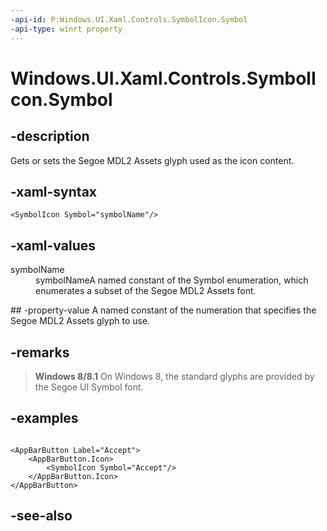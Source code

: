 ```yaml
---
-api-id: P:Windows.UI.Xaml.Controls.SymbolIcon.Symbol
-api-type: winrt property
---
```


<!-- Property syntax
public Windows.UI.Xaml.Controls.Symbol Symbol { get;  set; }
-->

# Windows.UI.Xaml.Controls.SymbolIcon.Symbol

## -description
Gets or sets the Segoe MDL2 Assets glyph used as the icon content.



## -xaml-syntax
```xaml
<SymbolIcon Symbol="symbolName"/>
```


## -xaml-values
<dl><dt>symbolName</dt><dd>symbolNameA named constant of the Symbol enumeration, which enumerates a subset of the Segoe MDL2 Assets font.</dd>
</dl>
## -property-value
A named constant of the numeration that specifies the Segoe MDL2 Assets glyph to use.

## -remarks
> **Windows 8/8.1**
> On Windows 8, the standard glyphs are provided by the Segoe UI Symbol font.

## -examples
```xaml

<AppBarButton Label="Accept">
    <AppBarButton.Icon>
        <SymbolIcon Symbol="Accept"/>
    </AppBarButton.Icon>
</AppBarButton>
```



## -see-also
